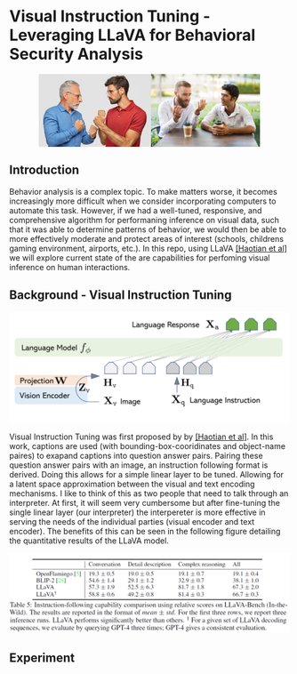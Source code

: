 # Visual Instruction Tuning - Leveraging LLaVA for Behavioral Security Analysis
<div style="display: flex; justify-content: center; align-items: center; width: 100%;">
    <img src="assets/fight.png" alt="Fighting Image" title="a title" style="width: 40%; max-width: 50%;">
    <img src="assets/consensual.jpg" alt="Normal interaction with ambiguous hand signaling" title="Consensual Interaction" style="width: 39%; max-width: 50%;">
</div>

## Introduction
Behavior analysis is a complex topic. To make matters worse, it becomes increasingly more difficult when we consider incorporating computers to automate this task.
However, if we had a well-tuned, responsive, and comprehensive algorithm for performaning inference on visual data, such that it was able to determine patterns of behavior, we would then be able to more effectively moderate and protect areas of interest (schools, childrens gaming environment, airports, etc.). In this repo, using LLaVA [[Haotian et al]](papers/2304.08485.pdf) we will explore current state of the are capabilities for perfoming visual inference on human interactions.

## Background - Visual Instruction Tuning
![LLaVA architecture](assets/architecture.png)

Visual Instruction Tuning was first proposed by by [[Haotian et al]](papers/2304.08485.pdf). In this work, captions are used (with bounding-box-cooridinates and object-name paires) to exapand captions into question answer pairs. Pairing these question answer pairs with an image, an instruction following format is derived. Doing this allows for a simple linear layer to be tuned. Allowing for a latent space approximation between the visual and text encoding mechanisms. I like to think of this as two people that need to talk through an interpreter. At first, it will seem very cumbersome but after fine-tuning the single linear layer (our interpreter) the interpereter is more effective in serving the needs of the individual parties (visual encoder and text encoder). The benefits of this can be seen in the following figure detailing the quantitative results of the LLaVA model.

![Quantitative Results](assets/quant.png)

## Experiment








